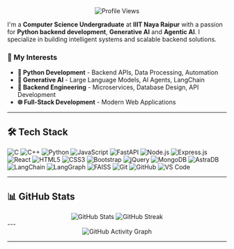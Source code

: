 <div align="center">
  <img src="https://komarev.com/ghpvc/?username=TaranpalSingh18&style=flat-square&color=blue" alt="Profile Views" />
</div>

I'm a **Computer Science Undergraduate** at **IIIT Naya Raipur** with a passion for **Python backend development**, **Generative AI** and **Agentic AI**. I specialize in building intelligent systems and scalable backend solutions.

### 🚀 My Interests
- **🐍 Python Development** - Backend APIs, Data Processing, Automation
- **🤖 Generative AI** - Large Language Models, AI Agents, LangChain
- **🔧 Backend Engineering** - Microservices, Database Design, API Development
- **🌐 Full-Stack Development** - Modern Web Applications

---

## 🛠️ Tech Stack
![C](https://img.shields.io/badge/C-00599C?style=for-the-badge&logo=c&logoColor=white)
![C++](https://img.shields.io/badge/C%2B%2B-00599C?style=for-the-badge&logo=c%2B%2B&logoColor=white)
![Python](https://img.shields.io/badge/Python-3776AB?style=for-the-badge&logo=python&logoColor=white)
![JavaScript](https://img.shields.io/badge/JavaScript-F7DF1E?style=for-the-badge&logo=javascript&logoColor=black)
![FastAPI](https://img.shields.io/badge/FastAPI-009688?style=for-the-badge&logo=fastapi&logoColor=white)
![Node.js](https://img.shields.io/badge/Node.js-43853D?style=for-the-badge&logo=node.js&logoColor=white)
![Express.js](https://img.shields.io/badge/Express.js-404D59?style=for-the-badge&logo=express&logoColor=white)
![React](https://img.shields.io/badge/React-20232A?style=for-the-badge&logo=react&logoColor=61DAFB)
![HTML5](https://img.shields.io/badge/HTML5-E34F26?style=for-the-badge&logo=html5&logoColor=white)
![CSS3](https://img.shields.io/badge/CSS3-1572B6?style=for-the-badge&logo=css3&logoColor=white)
![Bootstrap](https://img.shields.io/badge/Bootstrap-563D7C?style=for-the-badge&logo=bootstrap&logoColor=white)
![jQuery](https://img.shields.io/badge/jQuery-0769AD?style=for-the-badge&logo=jquery&logoColor=white)
![MongoDB](https://img.shields.io/badge/MongoDB-4EA94B?style=for-the-badge&logo=mongodb&logoColor=white)
![AstraDB](https://img.shields.io/badge/AstraDB-000000?style=for-the-badge&logo=datastax&logoColor=white)
![LangChain](https://img.shields.io/badge/LangChain-00FF00?style=for-the-badge&logo=langchain&logoColor=black)
![LangGraph](https://img.shields.io/badge/LangGraph-FF6B6B?style=for-the-badge&logo=langgraph&logoColor=white)
![FAISS](https://img.shields.io/badge/FAISS-FFD700?style=for-the-badge&logo=faiss&logoColor=black)
![Git](https://img.shields.io/badge/Git-F05032?style=for-the-badge&logo=git&logoColor=white)
![GitHub](https://img.shields.io/badge/GitHub-100000?style=for-the-badge&logo=github&logoColor=white)
![VS Code](https://img.shields.io/badge/VS_Code-007ACC?style=for-the-badge&logo=visual-studio-code&logoColor=white)


---

## 📊 GitHub Stats

<div align="center">
  <img src="https://github-readme-stats.vercel.app/api?username=TaranpalSingh18&show_icons=true&theme=radical" alt="GitHub Stats" />
  <img src="https://github-readme-streak-stats.herokuapp.com/?user=TaranpalSingh18&theme=radical" alt="GitHub Streak" />
</div>
---

<div align="center">
  <img src="https://github-readme-activity-graph.vercel.app/graph?username=TaranpalSingh18&theme=react-dark" alt="GitHub Activity Graph" />
</div>

---
